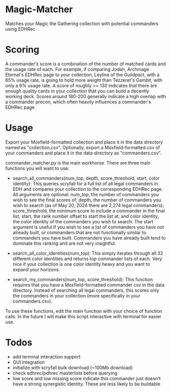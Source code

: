 # Magic-Matcher
Matches your Magic the Gathering collection with potential commanders using EDHRec

# Scoring

A commander's score is a combination of the number of matched cards and the usage rate of each. For example, if comparing Jodah, Archmage Eternal's EDHRec page to your collection, Leyline of the Guildpact, with a 65% usage rate, is going to hold more weight than Tezzeret's Gambit, with only a 6% usage rate. A score of roughly >= 130 indicates that there are enough quality cards in your collection that you can build a decently working deck. Scores around 180-200 generally indicate a high overlap with a commander precon, which often heavily influences a commander's EDHRec page.

# Usage

Export your Moxfield-formatted collection and place it in the data directory named as "collection.csv". Optionally, export a Moxfield-formatted csv of your commanders and place it in the data directory as "commanders.csv". 

commander_matcher.py is the main workhorse. There are three main functions you will want to use:

- search_all_commanders(num_top, depth, score_threshold, start, color identity): This queries scryfall for a full list of all legal commanders in EDH and compares your collection to the corresponding EDHRec page. All arguments are optional: num_top, the number of commanders you wish to see the final scores of; depth, the number of commanders you wish to search (as of May 20, 2024 there are 2,274 legal commanders); score_threshold, the minimum score to include a commander in the final list; start, the rank number offset to start the list at; and color identity, the color identity of the commanders you wish to search. The start argument is useful if you wish to see a list of commanders you have not already built, or commanders that are not functionally similar to commanders you have built. Commanders you have already built tend to dominate this ranking and are not very insightful.

- search_all_color_identities(num_top): This simply iterates through all 32 different color identities and returns top commander lists of each. Very nice if your collection is one color identity heavy and you want to expand your horizons.

- search_my_commanders(num_top, score_threshold): This function requires that you have a Moxfield-formatted commander csv in the data directory. Instead of searching all legal commanders, this scores only the commanders in your collection (more specifically in your commanders.csv).

To use these functions, edit the main function with your choice of function calls. In the future I will make this script interactive with terminal for easier use.

# Todos

- add terminal interaction support
- GUI integration
- initialize with scryfall bulk download (~100Mb download)
- check edhrec/pdhrec masterlists before querying
- low score and low missing score indicate this commander just doesn't have a strong synergistic identity. These are less likely to be buildable